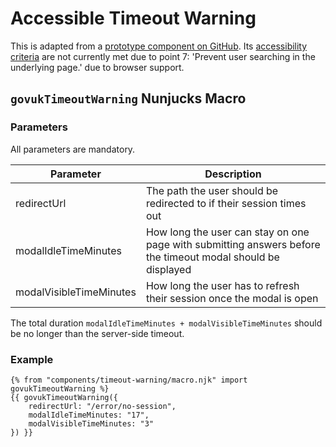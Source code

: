 # Accessible Timeout Warning

This is adapted from a [prototype component on GitHub](https://github.com/hannalaakso/accessible-timeout-warning).
Its [accessibility criteria](https://gist.github.com/hannalaakso/2641fc16d2158e60d551cd9da960b5da) are not currently met
due to point 7: 'Prevent user searching in the underlying page.' due to browser support.

## `govukTimeoutWarning` Nunjucks Macro
### Parameters
All parameters are mandatory.

|Parameter|Description|
|---|---|
|redirectUrl|The path the user should be redirected to if their session times out|
|modalIdleTimeMinutes|How long the user can stay on one page with submitting answers before the timeout modal should be displayed|
|modalVisibleTimeMinutes|How long the user has to refresh their session once the modal is open|

The total duration `modalIdleTimeMinutes + modalVisibleTimeMinutes` should be no longer than the server-side timeout.

### Example
```
{% from "components/timeout-warning/macro.njk" import govukTimeoutWarning %}
{{ govukTimeoutWarning({
    redirectUrl: "/error/no-session",
    modalIdleTimeMinutes: "17",
    modalVisibleTimeMinutes: "3"
}) }}
```
